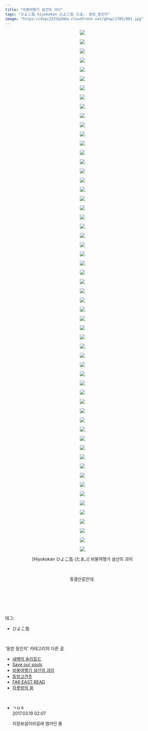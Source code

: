 ```yaml
---
title: "비봉여행기 설산의 괴이"
tags: "ひよこ缶 hiyokokan_ひよこ缶 たま。 동방_동인지"
image: "https://dxpc2233q2b6a.cloudfront.net/ghap/1785/001.jpg"
---
```

<div class="article">
<p style="text-align: center; clear: none; float: none;"><img src="{{ site.imgserver3 }}/ghap/1785/001.jpg"/></p>
<p style="text-align: center; clear: none; float: none;"><img src="{{ site.imgserver3 }}/ghap/1785/002.jpg"/></p>
<p style="text-align: center; clear: none; float: none;"><img src="{{ site.imgserver3 }}/ghap/1785/003.jpg"/></p>
<p style="text-align: center; clear: none; float: none;"><img src="{{ site.imgserver3 }}/ghap/1785/004.jpg"/></p>
<p style="text-align: center; clear: none; float: none;"><img src="{{ site.imgserver3 }}/ghap/1785/005.jpg"/></p>
<p style="text-align: center; clear: none; float: none;"><img src="{{ site.imgserver3 }}/ghap/1785/006.jpg"/></p>
<p style="text-align: center; clear: none; float: none;"><img src="{{ site.imgserver3 }}/ghap/1785/007.jpg"/></p>
<p style="text-align: center; clear: none; float: none;"><img src="{{ site.imgserver3 }}/ghap/1785/008.jpg"/></p>
<p style="text-align: center; clear: none; float: none;"><img src="{{ site.imgserver3 }}/ghap/1785/009.jpg"/></p>
<p style="text-align: center; clear: none; float: none;"><img src="{{ site.imgserver3 }}/ghap/1785/010.jpg"/></p>
<p style="text-align: center; clear: none; float: none;"><img src="{{ site.imgserver3 }}/ghap/1785/011.jpg"/></p>
<p style="text-align: center; clear: none; float: none;"><img src="{{ site.imgserver3 }}/ghap/1785/012.jpg"/></p>
<p style="text-align: center; clear: none; float: none;"><img src="{{ site.imgserver3 }}/ghap/1785/013.jpg"/></p>
<p style="text-align: center; clear: none; float: none;"><img src="{{ site.imgserver3 }}/ghap/1785/014.jpg"/></p>
<p style="text-align: center; clear: none; float: none;"><img src="{{ site.imgserver3 }}/ghap/1785/015.jpg"/></p>
<p style="text-align: center; clear: none; float: none;"><img src="{{ site.imgserver3 }}/ghap/1785/016.jpg"/></p>
<p style="text-align: center; clear: none; float: none;"><img src="{{ site.imgserver3 }}/ghap/1785/017.jpg"/></p>
<p style="text-align: center; clear: none; float: none;"><img src="{{ site.imgserver3 }}/ghap/1785/018.jpg"/></p>
<p style="text-align: center; clear: none; float: none;"><img src="{{ site.imgserver3 }}/ghap/1785/019.jpg"/></p>
<p style="text-align: center; clear: none; float: none;"><img src="{{ site.imgserver3 }}/ghap/1785/020.jpg"/></p>
<p style="text-align: center; clear: none; float: none;"><img src="{{ site.imgserver3 }}/ghap/1785/021.jpg"/></p>
<p style="text-align: center; clear: none; float: none;"><img src="{{ site.imgserver3 }}/ghap/1785/022.jpg"/></p>
<p style="text-align: center; clear: none; float: none;"><img src="{{ site.imgserver3 }}/ghap/1785/023.jpg"/></p>
<p style="text-align: center; clear: none; float: none;"><img src="{{ site.imgserver3 }}/ghap/1785/024.jpg"/></p>
<p style="text-align: center; clear: none; float: none;"><img src="{{ site.imgserver3 }}/ghap/1785/025.jpg"/></p>
<p style="text-align: center; clear: none; float: none;"><img src="{{ site.imgserver3 }}/ghap/1785/026.jpg"/></p>
<p style="text-align: center; clear: none; float: none;"><img src="{{ site.imgserver3 }}/ghap/1785/027.jpg"/></p>
<p style="text-align: center; clear: none; float: none;"><img src="{{ site.imgserver3 }}/ghap/1785/028.jpg"/></p>
<p style="text-align: center; clear: none; float: none;"><img src="{{ site.imgserver3 }}/ghap/1785/029.jpg"/></p>
<p style="text-align: center; clear: none; float: none;"><img src="{{ site.imgserver3 }}/ghap/1785/030.jpg"/></p>
<p style="text-align: center; clear: none; float: none;"><img src="{{ site.imgserver3 }}/ghap/1785/031.jpg"/></p>
<p style="text-align: center; clear: none; float: none;"><img src="{{ site.imgserver3 }}/ghap/1785/032.jpg"/></p>
<p style="text-align: center; clear: none; float: none;"><img src="{{ site.imgserver3 }}/ghap/1785/033.jpg"/></p>
<p style="text-align: center; clear: none; float: none;"><img src="{{ site.imgserver3 }}/ghap/1785/034.jpg"/></p>
<p style="text-align: center; clear: none; float: none;"><img src="{{ site.imgserver3 }}/ghap/1785/035.jpg"/></p>
<p style="text-align: center; clear: none; float: none;"><img src="{{ site.imgserver3 }}/ghap/1785/036.jpg"/></p>
<p style="text-align: center; clear: none; float: none;"><img src="{{ site.imgserver3 }}/ghap/1785/037.jpg"/></p>
<p style="text-align: center; clear: none; float: none;"><img src="{{ site.imgserver3 }}/ghap/1785/038.jpg"/></p>
<p style="text-align: center; clear: none; float: none;"><img src="{{ site.imgserver3 }}/ghap/1785/039.jpg"/></p>
<p style="text-align: center; clear: none; float: none;"><img src="{{ site.imgserver3 }}/ghap/1785/040.jpg"/></p>
<p style="text-align: center; clear: none; float: none;"><img src="{{ site.imgserver3 }}/ghap/1785/041.jpg"/></p>
<p style="text-align: center; clear: none; float: none;"><img src="{{ site.imgserver3 }}/ghap/1785/042.jpg"/></p>
<p style="text-align: center; clear: none; float: none;"><img src="{{ site.imgserver3 }}/ghap/1785/043.jpg"/></p>
<p style="text-align: center; clear: none; float: none;"><img src="{{ site.imgserver3 }}/ghap/1785/044.jpg"/></p>
<p style="text-align: center; clear: none; float: none;"><img src="{{ site.imgserver3 }}/ghap/1785/045.jpg"/></p>
<p style="text-align: center; clear: none; float: none;"><img src="{{ site.imgserver3 }}/ghap/1785/046.jpg"/></p>
<p style="text-align: center; clear: none; float: none;"><img src="{{ site.imgserver3 }}/ghap/1785/047.jpg"/></p>
<p style="text-align: center; clear: none; float: none;"><img src="{{ site.imgserver3 }}/ghap/1785/048.jpg"/></p>
<p style="text-align: center; clear: none; float: none;"><img src="{{ site.imgserver3 }}/ghap/1785/049.jpg"/></p>
<p style="text-align: center; clear: none; float: none;"><img src="{{ site.imgserver3 }}/ghap/1785/050.jpg"/></p>
<p style="text-align: center; clear: none; float: none;"><img src="{{ site.imgserver3 }}/ghap/1785/051.jpg"/></p>
<p style="text-align: center; clear: none; float: none;"><img src="{{ site.imgserver3 }}/ghap/1785/052.jpg"/></p>
<p style="text-align: center; clear: none; float: none;"><img src="{{ site.imgserver3 }}/ghap/1785/053.jpg"/></p>
<p style="text-align: center; clear: none; float: none;"><img src="{{ site.imgserver3 }}/ghap/1785/054.jpg"/></p>
<p style="text-align: center; clear: none; float: none;"><img src="{{ site.imgserver3 }}/ghap/1785/055.jpg"/></p>
<p style="text-align: center; clear: none; float: none;"><img src="{{ site.imgserver3 }}/ghap/1785/056.jpg"/></p>
<p style="text-align: center; clear: none; float: none;"><img src="{{ site.imgserver3 }}/ghap/1785/057.jpg"/></p>
<p style="text-align: center; clear: none; float: none;">[Hiyokokan ひよこ缶 (たま。)] 비봉여행기 설산의 괴이</p>
<p style="text-align: center; clear: none; float: none;"><br/></p>
<p style="text-align: center; clear: none; float: none;">동갤산같은데.</p>
<p style="text-align: center; clear: none; float: none;"><br/></p>
<p><br/></p>
</div><br/>
<div class="tagTrail">
<p>태그: </p>
<ul>
<li>ひよこ缶</li>
</ul>
</div><br/>
<div class="another">
<p>'동방 동인지' 카테고리의 다른 글</p>
<ul>
<li><a href="/ghap_1788">새벽의 솔리튜드</a></li>
<li><a href="/ghap_1787">Save our souls</a></li>
<li><a href="/ghap_1785">비봉여행기 설산의 괴이</a></li>
<li><a href="/ghap_1784">동방고견주</a></li>
<li><a href="/ghap_1783">FAR EAST READ</a></li>
<li><a href="/ghap_1782">하룻밤의 꿈</a></li>
</ul>
</div><br/>
<div class="cb_module cb_fluid">
<div class="cb_wrt cb_profile">
<div class="comment">
<ul>
<li class="cb_thumb_off" id="comment14942874">
<div class="cb_comment_area">
<div class="cb_info_area">
<div class="cb_section">
<span class="cb_nick_name">ㄱㅁㅎ</span>
</div>
<div class="cb_section">
<span class="cb_date">2017.03.19 02:07 </span>
</div>
</div>
<div class="cb_dsc_comment">
<p class="cb_dsc">
											지장보살이라길래 염마인 줄
										</p>
</div>
</div></li>
</ul>
</div>
</div><!-- commentList close -->
</div><br/>
